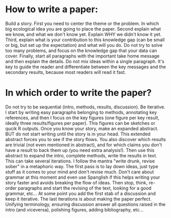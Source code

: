 # How to write a paper:

Build a story. First you need to center the theme or the problem. In which big ecological idea you are going to place the paper. Second explain what we know, and what we don't know yet. Explain WHY we didn't know it yet. Third, explain what is your contribution to this knowledge gap (can be small or big, but set up the expectation) and what will you do. Do not try to solve too many problems, and focus on the knowledge gap that your data can cover. Finally, start all paragraphs
with the important take home message and then explain the details. Do not mix ideas within a single paragraph. It's key to guide the reader and differentiate between the key messages and the secondary results, because most readers will read it fast.

# In which order to write the paper?

Do not try to be sequential (intro, methods, results, discussion). Be iterative. I start by writing easy paragraphs belonging to methods, annotating key references, and then I focus on the key figures (one figure per key result, ideally three results/figures per paper). This figures can be sketches or qucik R outputs. Once you know your story, make an expanded abstract. BUT do not start writing until the story is in your head. This extended abstract forces you to see if the story flows. You also discover which results are trivial (not even mentioned in abstract), and for which claims you don't have a result to back them up (you need extra analysis!). Then use this abstract to expand the intro, complete methods, write the results in text. This can take several iterations. I follow the mantra "write drunk, revise sober" in a metaphoric way. The first pass is to lay down ideas, just type stuff as it comes to your mind and don't revise much. Don't care about grammar at this moment and even use Spanglish if this helps writing your story faster and avoids breaking the flow of ideas. Then stop, think, re-order paragraphs and start the revising of the text, looking for a good grammar, etc... At some point you add the first stab of a discussion and keep it iterative. The last iterations is about making the paper perfect. Unifying terminology, ensuring discussion answer all questions raised in the intro (and viceversa), polishing figures, adding bibliography, etc...


